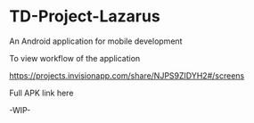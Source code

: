 # TD-Project-Lazarus

An Android application for mobile development 





To view workflow of the application

https://projects.invisionapp.com/share/NJPS9ZIDYH2#/screens

Full APK link here

-WIP-
